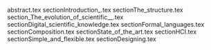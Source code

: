 abstract.tex
sectionIntroduction_.tex
sectionThe_structure.tex
section_The_evolution_of_scientific__.tex
sectionDigital_scientific_knowledge.tex
sectionFormal_languages.tex
sectionComposition.tex
sectionState_of_the_art.tex
sectionHCI.tex
sectionSimple_and_flexible.tex
sectionDesigning.tex
